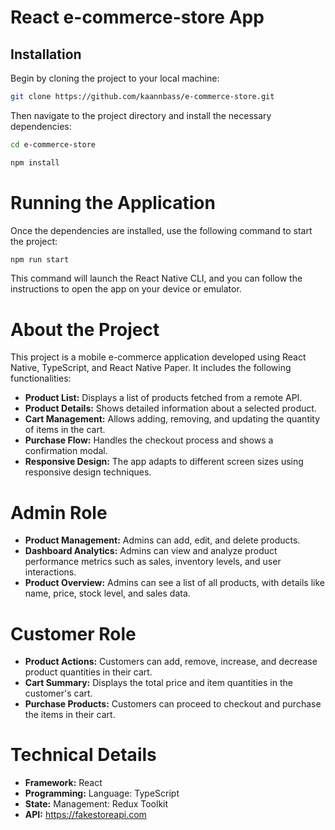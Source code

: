 # React e-commerce-store App

## Installation
Begin by cloning the project to your local machine:
```bash
git clone https://github.com/kaannbass/e-commerce-store.git
```
Then navigate to the project directory and install the necessary dependencies:
```bash
cd e-commerce-store
```
```bash
npm install
```
# Running the Application
Once the dependencies are installed, use the following command to start the project:
```bash
npm run start
```
This command will launch the React Native CLI, and you can follow the instructions to open the app on your device or emulator.

# About the Project
This project is a mobile e-commerce application developed using React Native, TypeScript, and React Native Paper. It includes the following functionalities:
- **Product List:** Displays a list of products fetched from a remote API.
- **Product Details:** Shows detailed information about a selected product.
- **Cart Management:** Allows adding, removing, and updating the quantity of items in the cart.
- **Purchase Flow:** Handles the checkout process and shows a confirmation modal.
- **Responsive Design:** The app adapts to different screen sizes using responsive design techniques.

# Admin Role
- **Product Management:** Admins can add, edit, and delete products.
- **Dashboard Analytics:** Admins can view and analyze product performance metrics such as sales, inventory levels, and user interactions.
- **Product Overview:** Admins can see a list of all products, with details like name, price, stock level, and sales data.
  
# Customer Role
- **Product Actions:** Customers can add, remove, increase, and decrease product quantities in their cart.
- **Cart Summary:** Displays the total price and item quantities in the customer's cart.
- **Purchase Products:** Customers can proceed to checkout and purchase the items in their cart.

# Technical Details
- **Framework:** React
- **Programming:** Language: TypeScript
- **State:** Management: Redux Toolkit
- **API:** https://fakestoreapi.com
